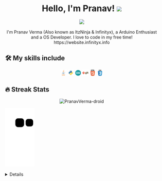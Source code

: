 <h1 align=center>Hello, I'm Pranav! <img src="https://media.giphy.com/media/hvRJCLFzcasrR4ia7z/giphy.gif" width="25px"></h1>


<p align = "center">
  <a href="https://github.com/DenverCoder1/readme-typing-svg"><img src="https://readme-typing-svg.herokuapp.com?lines=https://github.com/PranavVerma-droid;Arduino+Enthusiast;Web+Developer;Full+Stack+Developer&center=true&width=500&height=50"></a>
</p>
<p align="center">I'm Pranav Verma (Also known as ItzNinja & Infinityx), a Arduino Enthusiast and a OS Developer. I love to code in my free time!<br>https://website.infinityx.info</p>

## 🛠 My skills include 
  <p align ="center"><code><img height="20" src="https://raw.githubusercontent.com/github/explore/5b3600551e122a3277c2c5368af2ad5725ffa9a1/topics/java/java.png"></code>
<code><img height="20" src="https://raw.githubusercontent.com/github/explore/80688e429a7d4ef2fca1e82350fe8e3517d3494d/topics/python/python.png"></code>
<code><img height="20" src="https://raw.githubusercontent.com/github/explore/80688e429a7d4ef2fca1e82350fe8e3517d3494d/topics/arduino/arduino.png"></code>
<code><img height="20" src="https://raw.githubusercontent.com/github/explore/80688e429a7d4ef2fca1e82350fe8e3517d3494d/topics/git/git.png"></code>
  <code><img height="20" src="https://raw.githubusercontent.com/github/explore/80688e429a7d4ef2fca1e82350fe8e3517d3494d/topics/html/html.png"></code>
  <code><img height="20" src="https://raw.githubusercontent.com/github/explore/80688e429a7d4ef2fca1e82350fe8e3517d3494d/topics/css/css.png"></code>
  
  ## 🔥 Streak Stats
<p align="center"><img src="https://github-readme-streak-stats.herokuapp.com/?user=PranavVerma-droid&theme=black-ice" alt="PranavVerma-droid"  /></p>
<p align="center"> 
 
</p>
  
![snake svg](https://github.com/adityamangal1/adityamangal1/blob/output/github-contribution-grid-snake.svg)
  

</p>

<details>










## 📬 Get in touch

<p align="center">
   <br>

<a target="_blank" href="mailto:pranav@verma.net.in"><img src="https://img.shields.io/badge/-Gmail-D14836?style=for-the-badge&logo=Gmail&logoColor=white"></img></a>
<a target="_blank" href="https://medium.com/@pranav_6086"><img src="https://img.shields.io/badge/-Medium-12100E?style=for-the-badge&logo=Medium&logoColor=white"></img></a>
<a target="_blank" href="https://twitter.com/intent/follow?screen_name=GamesharePranav"><img src="https://img.shields.io/badge/-Twitter-1DA1F2?style=for-the-badge&logo=Twitter&logoColor=white"></img></a>
<br>
</p>       

## &#x1f4c8; My GitHub Stats

<a href="https://github.com/PranavVerma-droid/PranavVerma-droid">
  <img align="center" src="https://github-readme-stats.vercel.app/api/top-langs/?username=PranavVerma-droid&title_color=ffffff&text_color=c9cacc&icon_color=2bbc8a&bg_color=1d1f21" />
</a>

<a href="https://github.com/PranavVerma-droid/PranavVerma-droid">
  <img align="center" src="https://github-readme-stats.vercel.app/api?username=PranavVerma-droid&show_icons=true&line_height=27&count_private=true&title_color=ffffff&text_color=c9cacc&icon_color=2bbc8a&bg_color=1d1f21" alt="natterstefan's GitHub Stats" />
</a>
<br>




 Coding Languages that i expertise in:
 1. HTML
 2. JavaScript
 3. Python
 4. Embedded C
 5. C#
 6. C++
 7. Java
 8. x86 Assembly
 9. C
 10. Java
 
 To Learn:
 1. SQL
 2. SQl Lite
 3. PHP
 4. Lua
 5. Kotlin
 6. Bootstrap
 7. React
 8. R
 9. Redux
 10. MongoDB
 
